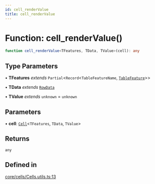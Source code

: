 ```yaml
---
id: cell_renderValue
title: cell_renderValue
---
```


# Function: cell\_renderValue()

```ts
function cell_renderValue<TFeatures, TData, TValue>(cell): any
```

## Type Parameters

• **TFeatures** *extends* `Partial`\<`Record`\<`TableFeatureName`, [`TableFeature`](../interfaces/tablefeature.md)\>\>

• **TData** *extends* [`RowData`](../type-aliases/rowdata.md)

• **TValue** *extends* `unknown` = `unknown`

## Parameters

• **cell**: [`Cell`](../type-aliases/cell.md)\<`TFeatures`, `TData`, `TValue`\>

## Returns

`any`

## Defined in

[core/cells/Cells.utils.ts:13](https://github.com/TanStack/table/blob/main/packages/table-core/src/core/cells/Cells.utils.ts#L13)
